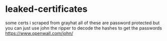 # leaked-certificates
some certs i scraped from grayhat
all of these are password protected but you can just use john the ripper to decode the hashes to get the passwords 
https://www.openwall.com/john/
